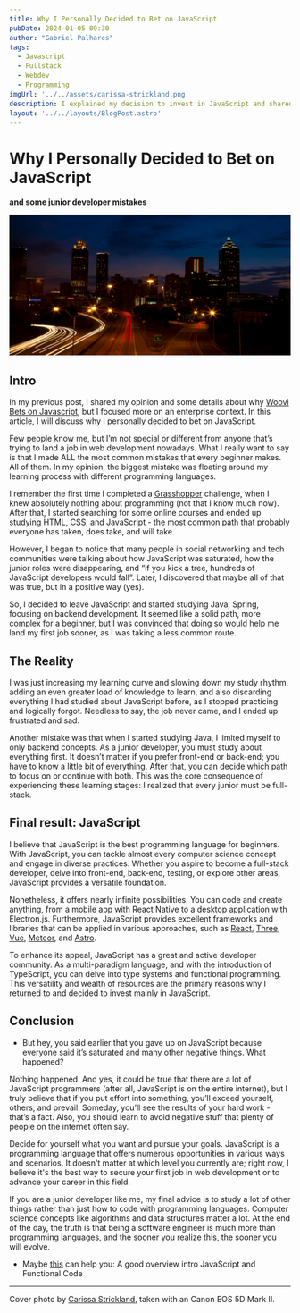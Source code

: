 ```yaml
---
title: Why I Personally Decided to Bet on JavaScript
pubDate: 2024-01-05 09:30
author: "Gabriel Palhares"
tags:
  - Javascript
  - Fullstack
  - Webdev
  - Programming
imgUrl: '../../assets/carissa-strickland.png'
description: I explained my decision to invest in JavaScript and shared some of the main mistakes I made as a beginner.
layout: '../../layouts/BlogPost.astro'
---
```

# Why I Personally Decided to Bet on JavaScript
**and some junior developer mistakes**

![Blog folder](../../assets/carissa-strickland.png)

## Intro

In my previous post, I shared my opinion and some details about why [Woovi Bets on Javascript](https://dev.to/gabriel-palhares/woovi-bets-on-javascript-should-you-2178), but I focused more on an enterprise context. In this article, I will discuss why I personally decided to bet on JavaScript.

Few people know me, but I’m not special or different from anyone that’s trying to land a job in web development nowadays. What I really want to say is that I made ALL the most common mistakes that every beginner makes. All of them. In my opinion, the biggest mistake was floating around my learning process with different programming languages.

I remember the first time I completed a [Grasshopper](https://play.google.com/store/apps/details?id=com.area120.grasshopper&hl=pt_BR&gl=CN) challenge, when I knew absolutely nothing about programming (not that I know much now). After that, I started searching for some online courses and ended up studying HTML, CSS, and JavaScript - the most common path that probably everyone has taken, does take, and will take.

However, I began to notice that many people in social networking and tech communities were talking about how JavaScript was saturated, how the junior roles were disappearing, and “if you kick a tree, hundreds of JavaScript developers would fall”. Later, I discovered that maybe all of that was true, but in a positive way (yes).

So, I decided to leave JavaScript and started studying Java, Spring, focusing on backend development. It seemed like a solid path, more complex for a beginner, but I was convinced that doing so would help me land my first job sooner, as I was taking a less common route.

## The Reality

I was just increasing my learning curve and slowing down my study rhythm, adding an even greater load of knowledge to learn, and also discarding everything I had studied about JavaScript before, as I stopped practicing and logically forgot. Needless to say, the job never came, and I ended up frustrated and sad.

Another mistake was that when I started studying Java, I limited myself to only backend concepts. As a junior developer, you must study about everything first. It doesn’t matter if you prefer front-end or back-end; you have to know a little bit of everything. After that, you can decide which path to focus on or continue with both. This was the core consequence of experiencing these learning stages: I realized that every junior must be full-stack.

## Final result: JavaScript

I believe that JavaScript is the best programming language for beginners. With JavaScript, you can tackle almost every computer science concept and engage in diverse practices. Whether you aspire to become a full-stack developer, delve into front-end, back-end, testing, or explore other areas, JavaScript provides a versatile foundation.

Nonetheless, it offers nearly infinite possibilities. You can code and create anything, from a mobile app with React Native to a desktop application with Electron.js. Furthermore, JavaScript provides excellent frameworks and libraries that can be applied in various approaches, such as [React](https://react.dev/), [Three](https://threejs.org/), [Vue](https://vuejs.org/), [Meteor](https://www.meteor.com/), and [Astro](https://astro.build/).

To enhance its appeal, JavaScript has a great and active developer community. As a multi-paradigm language, and with the introduction of TypeScript, you can delve into type systems and functional programming. This versatility and wealth of resources are the primary reasons why I returned to and decided to invest mainly in JavaScript.

## Conclusion

- But hey, you said earlier that you gave up on JavaScript because everyone said it’s saturated and many other negative things. What happened?

Nothing happened. And yes, it could be true that there are a lot of JavaScript programmers (after all, JavaScript is on the entire internet), but I truly believe that if you put effort into something, you’ll exceed yourself, others, and prevail. Someday, you’ll see the results of your hard work - that’s a fact. Also, you should learn to avoid negative stuff that plenty of people on the internet often say.

Decide for yourself what you want and pursue your goals. JavaScript is a programming language that offers numerous opportunities in various ways and scenarios. It doesn't matter at which level you currently are; right now, I believe it's the best way to secure your first job in web development or to advance your career in this field.

If you are a junior developer like me, my final advice is to study a lot of other things rather than just how to code with programming languages. Computer science concepts like algorithms and data structures matter a lot. At the end of the day, the truth is that being a software engineer is much more than programming languages, and the sooner you realize this, the sooner you will evolve.

- Maybe [this](https://www.freecodecamp.org/news/functional-programming-in-javascript/) can help you: A good overview intro JavaScript and Functional Code

---

Cover photo by [Carissa Strickland](https://www.pexels.com/pt-br/@carissa-strickland-839755483/), taken with an Canon EOS 5D Mark II.